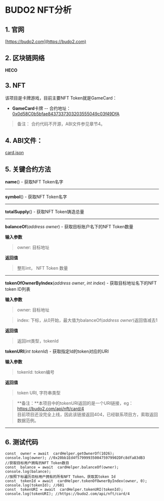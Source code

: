 # BUDO2 NFT分析

## 1. 官网

[https://budo2.com](https://budo2.com)

## 2. 区块链网络
**HECO**

## 3. NFT
该项目是卡牌游戏，目前主要NFT Token就是GameCard：
- **GameCard**卡牌
-- 合约地址：[0x0d58C0b5bfae8437337303203555049c03f49DfA](https://hecoinfo.com/address/0x0d58C0b5bfae8437337303203555049c03f49DfA)

> 备注： 合约代码不开源，ABI文件参见章节4。
> 
## 4. ABI文件：
[card.json](https://github.com/PercivalZhang/warehouse/blob/main/NFT/BUDO2/card.json)


## 5. 关键合约方法

**name**() - 获取NFT Token名字

---

**symbol**() - 获取NFT Token名字

---
**totalSupply**() - 获取NFT Token铸造总量

---
**balanceOf**(*address owner*) - 获取目标账户名下的NFT Token数量

**输入参数**
> owner: 目标地址

**返回值**
> 整形int， NFT Token 数量
---

**tokenOfOwnerByIndex**(*address owner*, *int index*) - 获取目标地址名下的NFT token ID列表

**输入参数**
> owner: 目标地址

> index: 下标，从0开始，最大值为balanceOf(*address owner*)返回值减去1

**返回值**
> 返回int类型，tokenId

**tokenURI**(*int tokenId*) - 获取指定Id的token对应的URI

**输入参数**
> tokenId: token编号

**返回值**
> token URI, 字符串类型

> **备注：**本项目中的tokenURI返回的是一个URI链接，eg：https://budo2.com/api/nft/card/4  
> 目前项目还没完全上线，因此该链接返回404，已经联系项目方，索取返回数据范例。
---

## 6. 测试代码
```
const  owner = await  cardHelper.getOwnerOf(1026);
console.log(owner); //0x20bb1Ed4f5799993500475979902DFc8dfa83dB3
//获取目标用户拥有的NFT Token数目
const  balance = await  cardHelper.balanceOf(owner);
console.log(balance);
//按照下标遍历目标用户拥有的所有NFT Token，获取其token Id
const  tokenId = await  cardHelper.tokenOfOwnerByIndex(owner, 0);
console.log(tokenId); //601
const  tokenURI = await  cardHelper.tokenURI(tokenId);
console.log(tokenURI); //https://budo2.com/api/nft/card/4
```
